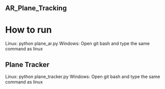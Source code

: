 ## AR_Plane_Tracking

# How to run

Linux: python plane_ar.py <source video>
Windows: Open git bash and type the same command as linux

## Plane Tracker

Linux: python plane_tracker.py <source video>
Windows: Open git bash and type the same command as linux
